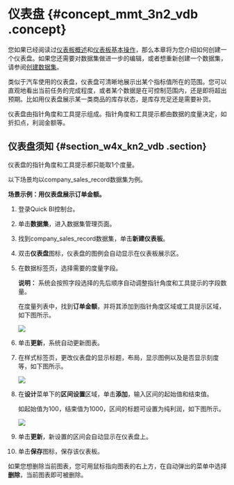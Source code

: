 # 仪表盘 {#concept_mmt_3n2_vdb .concept}

您如果已经阅读过[仪表板概述](cn.zh-CN/快速入门/报表制作/仪表板概述.md#)和[仪表板基本操作](cn.zh-CN/快速入门/报表制作/仪表板基本操作/仪表板基本操作.md#)，那么本章将为您介绍如何创建一个仪表盘。如果您还需要对数据集做进一步的编辑，或者想重新创建一个数据集，请参阅[创建数据集](cn.zh-CN/快速入门/数据建模/管理数据集/创建数据集.md#)。

类似于汽车使用的仪表盘，仪表盘可清晰地展示出某个指标值所在的范围。您可以直观地看出当前任务的完成程度，或者某个数据是在可控制范围内，还是即将超出预期。比如用仪表盘展示某一类商品的库存状态，是库存充足还是需要补货。

仪表盘由指针角度和工具提示组成。指针角度和工具提示都由数据的度量决定，如折扣点，利润金额等。

## 仪表盘须知 {#section_w4x_kn2_vdb .section}

仪表盘的指针角度和工具提示都只能取1个度量。

以下场景均以company\_sales\_record数据集为例。

**场景示例：用仪表盘展示订单金额。**

1.  登录Quick BI控制台。
2.  单击**数据集**，进入数据集管理页面。
3.  找到company\_sales\_record数据集，单击**新建仪表板**。
4.  双击**仪表盘**图标，仪表盘的图例会自动显示在仪表板展示区。
5.  在数据标签页，选择需要的度量字段。

    **说明：** 系统会按照字段选择的先后顺序自动调整指针角度和工具提示的字段数量。

    在度量列表中，找到**订单金额**，并将其添加到指针角度区域或工具提示区域，如下图所示。

    ![](http://static-aliyun-doc.oss-cn-hangzhou.aliyuncs.com/assets/img/9132/1734_zh-CN.png)

6.  单击**更新**，系统自动更新图表。
7.  在样式标签页，更改仪表盘的显示标题，布局，显示图例以及是否显示刻度等，如下图所示。

    ![](http://static-aliyun-doc.oss-cn-hangzhou.aliyuncs.com/assets/img/9132/1735_zh-CN.png)

8.  在**设计**菜单下的**区间设置**区域，单击**添加**，输入区间的起始值和结束值。

    如起始值为100，结束值为1000，区间的标题可设置为纯利润，如下图所示。

    ![](http://static-aliyun-doc.oss-cn-hangzhou.aliyuncs.com/assets/img/9132/1737_zh-CN.png)

9.  单击**更新**，新设置的区间会自动显示在仪表盘上。
10. 单击**保存**图标，保存该仪表板。

如果您想删除当前图表，您可用鼠标指向图表的右上方，在自动弹出的菜单中选择**删除**，当前图表即可被删除。

